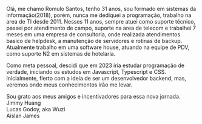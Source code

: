 Olá, me chamo Romulo Santos, tenho 31 anos, sou formado em sistemas da informação(2018), porém, nunca me dediquei a programação, trabalho na area de TI desde 2011.
Nesses 11 anos, sempre atuei como suporte técnico, passei por atendimento de campo, suporte na area de telecom e trabalhei 7 meses em uma empresa de consultoria, onde realizada atendimentos basico de helpdesk, a manutenção de servidores e rotinas de backup.
Atualmente trabalho em uma software house, atuando na equipe de PDV, como suporte N2 em sistemas de hotelaria.

Como meta pessoal, descidi que em 2023 iria estudar programação de verdade, iniciando os estudos em Javascript, Typescript e CSS.
Inicialmente, flerto com a ideia de ser um desenvolvedor backend, mas, veremos onde meus conhecimentos irão me levar.

Sou grato aos meus amigos e incentivadores para essa nova jornada.
<br>Jimmy Huang
<br>Lucas  Godoy, aka Wuzi
<br>Aislan James
